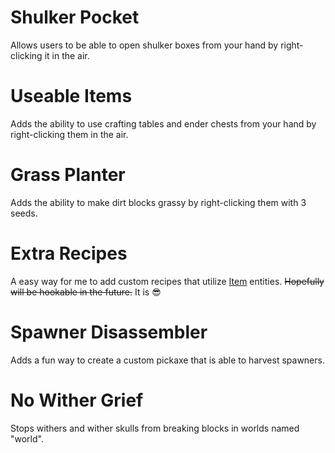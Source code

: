 # Shulker Pocket
Allows users to be able to open shulker boxes from your hand by right-clicking it in the air.

# Useable Items
Adds the ability to use crafting tables and ender chests from your hand by right-clicking them in the air.

# Grass Planter
Adds the ability to make dirt blocks grassy by right-clicking them with 3 seeds.

# Extra Recipes
A easy way for me to add custom recipes that utilize [Item](https://hub.spigotmc.org/javadocs/bukkit/org/bukkit/entity/Item.html) entities. ~~Hopefully will be hookable in the future.~~ It is 😎

# Spawner Disassembler
Adds a fun way to create a custom pickaxe that is able to harvest spawners.

# No Wither Grief
Stops withers and wither skulls from breaking blocks in worlds named "world".
